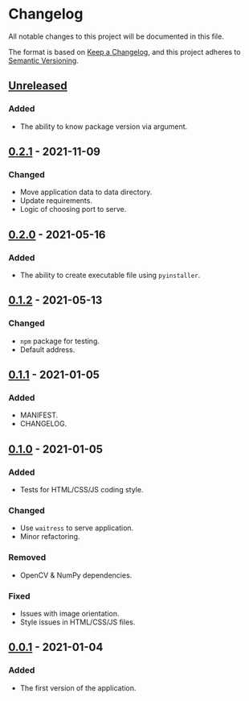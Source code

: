 # Changelog
All notable changes to this project will be documented in this file.

The format is based on [Keep a Changelog](https://keepachangelog.com/en/1.0.0/),
and this project adheres to [Semantic Versioning](https://semver.org/spec/v2.0.0.html).

## [Unreleased]
### Added
- The ability to know package version via argument.

## [0.2.1] - 2021-11-09
### Changed
- Move application data to data directory.
- Update requirements.
- Logic of choosing port to serve.

## [0.2.0] - 2021-05-16
### Added
- The ability to create executable file using `pyinstaller`.

## [0.1.2] - 2021-05-13
### Changed
- `npm` package for testing.
- Default address.

## [0.1.1] - 2021-01-05
### Added
- MANIFEST.
- CHANGELOG.

## [0.1.0] - 2021-01-05
### Added
- Tests for HTML/CSS/JS coding style.

### Changed
- Use `waitress` to serve application.
- Minor refactoring.

### Removed
- OpenCV & NumPy dependencies.

### Fixed
- Issues with image orientation.
- Style issues in HTML/CSS/JS files.

## [0.0.1] - 2021-01-04
### Added
- The first version of the application.

[Unreleased]: https://github.com/alexstaf/print-server/compare/0.2.1...develop
[0.2.1]: https://github.com/alexstaf/print-server/compare/0.2.0...0.2.1
[0.2.0]: https://github.com/alexstaf/print-server/compare/0.1.2...0.2.0
[0.1.2]: https://github.com/alexstaf/print-server/compare/0.1.1...0.1.2
[0.1.1]: https://github.com/alexstaf/print-server/compare/0.1.0...0.1.1
[0.1.0]: https://github.com/alexstaf/print-server/compare/0.0.1...0.1.0
[0.0.1]: https://github.com/alexstaf/print-server/releases/tag/0.0.1